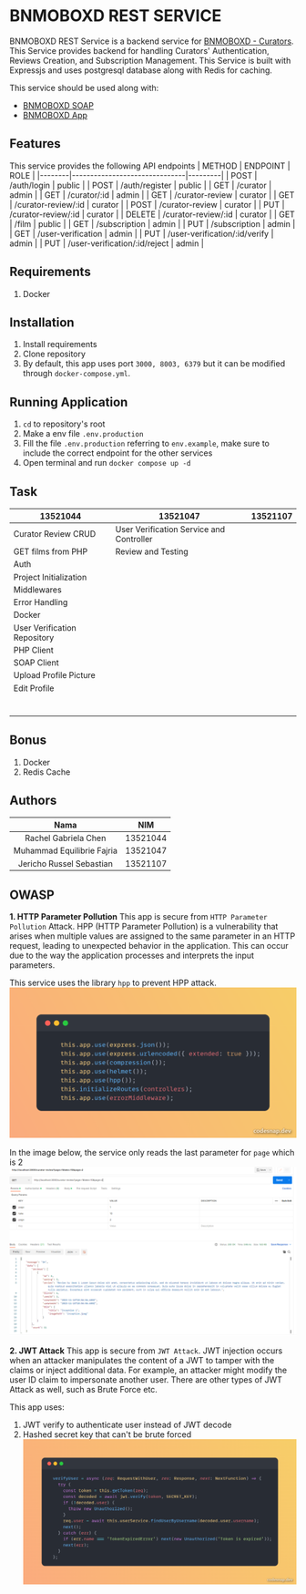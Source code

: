 # BNMOBOXD REST SERVICE
BNMOBOXD REST Service is a backend service for [BNMOBOXD - Curators](https://gitlab.informatika.org/if3110-2023-01-16/bnmoboxd-spa-client). This Service provides backend for handling Curators' Authentication, Reviews Creation, and Subscription Management. This Service is built with Expressjs and uses postgresql database along with Redis for caching.

This service should be used along with:
- [BNMOBOXD SOAP](https://gitlab.informatika.org/if3110-2023-01-16/bnmoboxd-soap-service)
- [BNMOBOXD App](https://gitlab.informatika.org/if3110-2023-01-16/bnmoboxd)


## Features
This service provides the following API endpoints
| METHOD | ENDPOINT                      | ROLE    |
|--------|-------------------------------|---------|
| POST   | /auth/login                   | public  |
| POST   | /auth/register                | public  |
| GET    | /curator                      | admin   |
| GET    | /curator/:id                  | admin   |
| GET    | /curator-review               | curator |
| GET    | /curator-review/:id           | curator |
| POST   | /curator-review               | curator |
| PUT    | /curator-review/:id           | curator |
| DELETE | /curator-review/:id           | curator |
| GET    | /film                         | public  |
| GET    | /subscription                 | admin   |
| PUT    | /subscription                 | admin   |
| GET    | /user-verification            | admin   |
| PUT    | /user-verification/:id/verify | admin   |
| PUT    | /user-verification/:id/reject | admin   |


## Requirements
1. Docker


## Installation
1. Install requirements
2. Clone repository
3. By default, this app uses port `3000, 8003, 6379` but it can be modified through `docker-compose.yml`.


## Running Application
1. `cd` to repository's root
2. Make a env file `.env.production`
3. Fill the file `.env.production` referring to `env.example`, make sure to include the correct endpoint for the other services
4. Open terminal and run `docker compose up -d`

## Task
| 13521044                     | 13521047                                 | 13521107 |
|------------------------------|------------------------------------------|----------|
| Curator Review CRUD          | User Verification Service and Controller |          |
| GET films from PHP           | Review and Testing                       |          |
| Auth                         |                                          |          |
| Project Initialization       |                                          |          |
| Middlewares                  |                                          |          |
| Error Handling               |                                          |          |
| Docker                       |                                          |          |
| User Verification Repository |                                          |          |
| PHP Client                   |                                          |          |
| SOAP Client                  |                                          |          |
| Upload Profile Picture       |                                          |          |
| Edit Profile                 |                                          |          |
|                              |                                          |          |
|                              |                                          |          |
|                              |                                          |          |
|                              |                                          |          |
|                              |                                          |          |
|                              |                                          |          |
|                              |                                          |          |


## Bonus
1. Docker
2. Redis Cache

## Authors
|              Nama              |   NIM    |
| :----------------------------: | :------: |
| Rachel Gabriela Chen           | 13521044 |
| Muhammad Equilibrie Fajria     | 13521047 |
| Jericho Russel Sebastian       | 13521107 |

## OWASP
**1. HTTP Parameter Pollution**
This app is secure from `HTTP Parameter Pollution` Attack. 
HPP (HTTP Parameter Pollution) is a vulnerability that arises when multiple values are assigned to the same parameter in an HTTP request, leading to unexpected behavior in the application. This can occur due to the way the application processes and interprets the input parameters.

This service uses the library `hpp` to prevent HPP attack.
![image](documentations/hpp.png)

In the image below, the service only reads the last parameter for `page` which is 2
![image](documentations/hpp-2.png)

**2. JWT Attack**
This app is secure from `JWT Attack`. JWT injection occurs when an attacker manipulates the content of a JWT to tamper with the claims or inject additional data. For example, an attacker might modify the user ID claim to impersonate another user. There are other types of JWT Attack as well, such as Brute Force etc.

This app uses:
1. JWT verify to authenticate user instead of JWT decode
2. Hashed secret key that can't be brute forced
![image](documentations/jwt.png)
